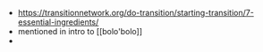 - https://transitionnetwork.org/do-transition/starting-transition/7-essential-ingredients/
- mentioned in intro to [[bolo'bolo]]
-